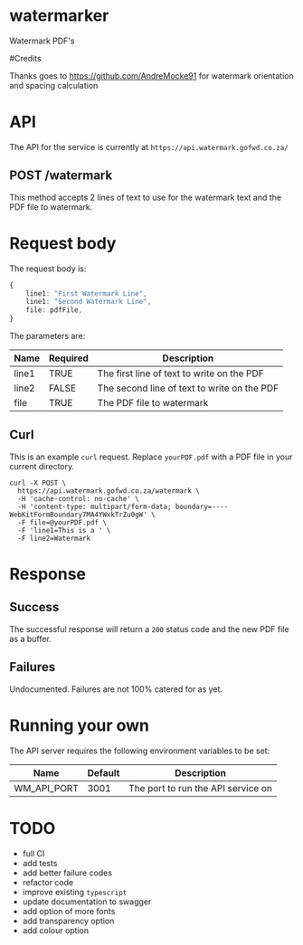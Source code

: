 # watermarker

Watermark PDF's

#Credits

Thanks goes to https://github.com/AndreMocke91 for watermark orientation and spacing calculation

# API

The API for the service is currently at `https://api.watermark.gofwd.co.za/`

## POST /watermark

This method accepts 2 lines of text to use for the watermark text and the PDF file to watermark.

# Request body

The request body is:
```ts
{
	line1: "First Watermark Line",
	line1: "Second Watermark Line",
	file: pdfFile,
}
```

The parameters are:

|Name|Required|Description|
|----|--------|-----------|
| line1 | TRUE | The first line of text to write on the PDF |
| line2 | FALSE | The second line of text to write on the PDF |
| file | TRUE | The PDF file to watermark |

## Curl 

This is an example `curl` request.
Replace `yourPDF.pdf` with a PDF file in your current directory. 

```
curl -X POST \
  https://api.watermark.gofwd.co.za/watermark \
  -H 'cache-control: no-cache' \
  -H 'content-type: multipart/form-data; boundary=----WebKitFormBoundary7MA4YWxkTrZu0gW' \
  -F file=@yourPDF.pdf \
  -F 'line1=This is a ' \
  -F line2=Watermark
  ```

# Response

## Success

The successful response will return a `200` status code and the new PDF file as a buffer.

## Failures

Undocumented. Failures are not 100% catered for as yet.


# Running your own

The API server requires the following environment variables to be set:

|Name|Default|Description|
|----|--------|-----------|
| WM_API_PORT | 3001 | The port to run the API service on |


# TODO

- full CI
- add tests
- add better failure codes
- refactor code
- improve existing `typescript`
- update documentation to swagger
- add option of more fonts
- add transparency option
- add colour option


